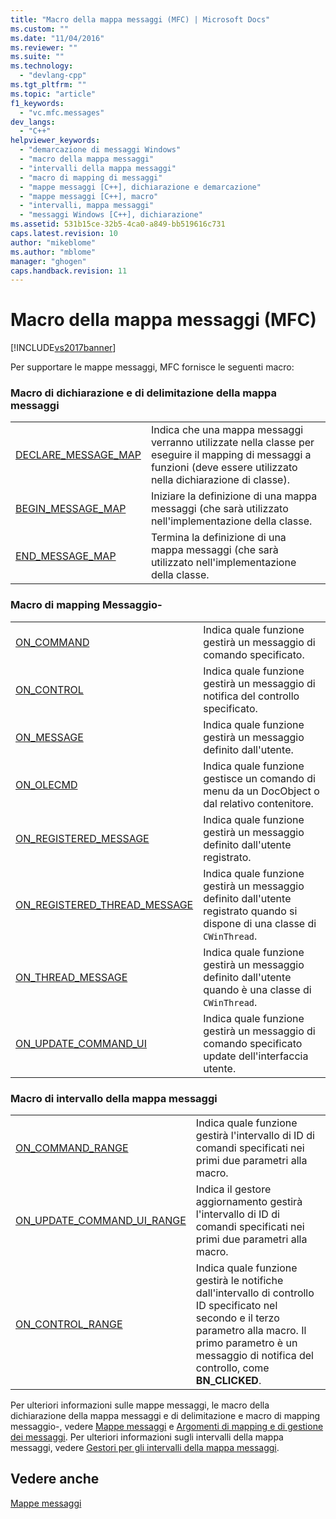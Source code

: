 ```yaml
---
title: "Macro della mappa messaggi (MFC) | Microsoft Docs"
ms.custom: ""
ms.date: "11/04/2016"
ms.reviewer: ""
ms.suite: ""
ms.technology: 
  - "devlang-cpp"
ms.tgt_pltfrm: ""
ms.topic: "article"
f1_keywords: 
  - "vc.mfc.messages"
dev_langs: 
  - "C++"
helpviewer_keywords: 
  - "demarcazione di messaggi Windows"
  - "macro della mappa messaggi"
  - "intervalli della mappa messaggi"
  - "macro di mapping di messaggi"
  - "mappe messaggi [C++], dichiarazione e demarcazione"
  - "mappe messaggi [C++], macro"
  - "intervalli, mappa messaggi"
  - "messaggi Windows [C++], dichiarazione"
ms.assetid: 531b15ce-32b5-4ca0-a849-bb519616c731
caps.latest.revision: 10
author: "mikeblome"
ms.author: "mblome"
manager: "ghogen"
caps.handback.revision: 11
---
```

# Macro della mappa messaggi (MFC)
[!INCLUDE[vs2017banner](../../assembler/inline/includes/vs2017banner.md)]

Per supportare le mappe messaggi, MFC fornisce le seguenti macro:  
  
### Macro di dichiarazione e di delimitazione della mappa messaggi  
  
|||  
|-|-|  
|[DECLARE\_MESSAGE\_MAP](../Topic/DECLARE_MESSAGE_MAP.md)|Indica che una mappa messaggi verranno utilizzate nella classe per eseguire il mapping di messaggi a funzioni \(deve essere utilizzato nella dichiarazione di classe\).|  
|[BEGIN\_MESSAGE\_MAP](../Topic/BEGIN_MESSAGE_MAP.md)|Iniziare la definizione di una mappa messaggi \(che sarà utilizzato nell'implementazione della classe.|  
|[END\_MESSAGE\_MAP](../Topic/END_MESSAGE_MAP.md)|Termina la definizione di una mappa messaggi \(che sarà utilizzato nell'implementazione della classe.|  
  
### Macro di mapping Messaggio\-  
  
|||  
|-|-|  
|[ON\_COMMAND](../Topic/ON_COMMAND.md)|Indica quale funzione gestirà un messaggio di comando specificato.|  
|[ON\_CONTROL](../Topic/ON_CONTROL.md)|Indica quale funzione gestirà un messaggio di notifica del controllo specificato.|  
|[ON\_MESSAGE](../Topic/ON_MESSAGE.md)|Indica quale funzione gestirà un messaggio definito dall'utente.|  
|[ON\_OLECMD](../Topic/ON_OLECMD.md)|Indica quale funzione gestisce un comando di menu da un DocObject o dal relativo contenitore.|  
|[ON\_REGISTERED\_MESSAGE](../Topic/ON_REGISTERED_MESSAGE.md)|Indica quale funzione gestirà un messaggio definito dall'utente registrato.|  
|[ON\_REGISTERED\_THREAD\_MESSAGE](../Topic/ON_REGISTERED_THREAD_MESSAGE.md)|Indica quale funzione gestirà un messaggio definito dall'utente registrato quando si dispone di una classe di `CWinThread`.|  
|[ON\_THREAD\_MESSAGE](../Topic/ON_THREAD_MESSAGE.md)|Indica quale funzione gestirà un messaggio definito dall'utente quando è una classe di `CWinThread`.|  
|[ON\_UPDATE\_COMMAND\_UI](../Topic/ON_UPDATE_COMMAND_UI.md)|Indica quale funzione gestirà un messaggio di comando specificato update dell'interfaccia utente.|  
  
### Macro di intervallo della mappa messaggi  
  
|||  
|-|-|  
|[ON\_COMMAND\_RANGE](../Topic/ON_COMMAND_RANGE.md)|Indica quale funzione gestirà l'intervallo di ID di comandi specificati nei primi due parametri alla macro.|  
|[ON\_UPDATE\_COMMAND\_UI\_RANGE](../Topic/ON_UPDATE_COMMAND_UI_RANGE.md)|Indica il gestore aggiornamento gestirà l'intervallo di ID di comandi specificati nei primi due parametri alla macro.|  
|[ON\_CONTROL\_RANGE](../Topic/ON_CONTROL_RANGE.md)|Indica quale funzione gestirà le notifiche dall'intervallo di controllo ID specificato nel secondo e il terzo parametro alla macro.  Il primo parametro è un messaggio di notifica del controllo, come **BN\_CLICKED**.|  
  
 Per ulteriori informazioni sulle mappe messaggi, le macro della dichiarazione della mappa messaggi e di delimitazione e macro di mapping messaggio\-, vedere [Mappe messaggi](../../mfc/reference/message-maps-mfc.md) e [Argomenti di mapping e di gestione dei messaggi](../../mfc/message-handling-and-mapping.md).  Per ulteriori informazioni sugli intervalli della mappa messaggi, vedere [Gestori per gli intervalli della mappa messaggi](../../mfc/handlers-for-message-map-ranges.md).  
  
## Vedere anche  
 [Mappe messaggi](../../mfc/reference/message-maps-mfc.md)
